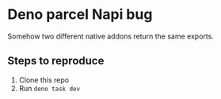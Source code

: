 # Deno parcel Napi bug

Somehow two different native addons return the same exports.

## Steps to reproduce

1. Clone this repo
2. Run `deno task dev`
